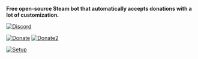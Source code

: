 **Free open-source Steam bot that automatically accepts donations with a lot of customization.**

[![Discord](https://img.shields.io/badge/Join_my-Discord-red.svg)](https://discord.gg/t8nHSvA)

[![Donate](https://img.shields.io/badge/Donate-with_Steam-green.svg)](https://steamcommunity.com/tradeoffer/new/?partner=293059984&token=0-l_idZR) [![Donate2](https://img.shields.io/badge/PayPal.Me-Donate-blue.svg)](http://paypal.me/confern) 

[![Setup](https://img.shields.io/badge/Install_and_Setup_the-bot-yellow.svg)](https://github.com/confernn/auto-accept-donations/wiki)
